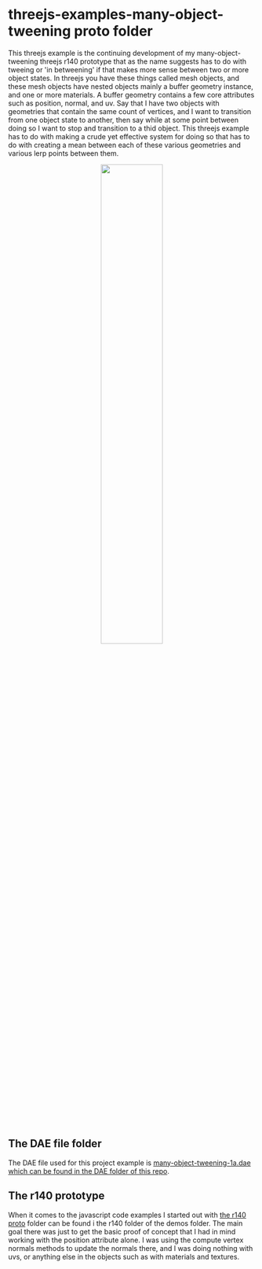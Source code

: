 ﻿# threejs-examples-many-object-tweening proto folder

This threejs example is the continuing development of my many-object-tweening threejs r140 prototype that as the name suggests has to do with tweeing or 'in betweening' if that makes more sense between two or more object states. In threejs you have these things called mesh objects, and these mesh objects have nested objects mainly a buffer geometry instance, and one or more materials. A buffer geometry contains a few core attributes such as position, normal, and uv. Say that I have two objects with geometries that contain the same count of vertices, and I want to transition from one object state to another, then say while at some point between doing so I want to stop and transition to a thid object. This threejs example has to do with making a crude yet effective system for doing so that has to do with creating a mean between each of these various geometries and various lerp points between them.

<div align="center">
      <a href="https://www.youtube.com/watch?v=xfzR932YClU">
         <img src="https://img.youtube.com/vi/xfzR932YClU/0.jpg" style="width:50%;">
      </a>
</div>

## The DAE file folder

The DAE file used for this project example is [many-object-tweening-1a.dae which can be found in the DAE folder of this repo](https://github.com/dustinpfister/test_threejs/tree/master/views/dae/many-object-tweening).

## The r140 prototype

When it comes to the javascript code examples I started out with [the r140 proto](https://github.com/dustinpfister/test_threejs/tree/master/views/demos/r140/proto-many-object-tweening) folder can be found i the r140 folder of the demos folder. The main goal there was just to get the basic proof of concept that I had in mind working with the position attribute alone. I was using the compute vertex normals methods to update the normals there, and I was doing nothing with uvs, or anything else in the objects such as with materials and textures.
